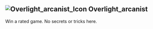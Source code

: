 ## ![Overlight_arcanist_Icon](https://raw.githubusercontent.com/1IlIl/wikidata/main/achievement_icons/Overlight_arcanist.png) Overlight_arcanist





Win a rated game. No secrets or tricks here.

